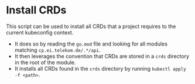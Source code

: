 # Install CRDs

This script can be used to install all CRDs that a project requires to the current kubeconfig context.

- It does so by reading the `go.mod` file and looking for all modules matching `cp.ei.telekom.de/.*/api`.
- It then leverages the convention that CRDs are stored in a `crds` directory in the root of the module.
- It installs all CRDs found in the `crds` directory by running `kubectl apply -f <path>`.